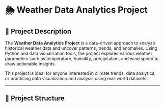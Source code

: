 # 🌦️ Weather Data Analytics Project

## 📌 Project Description

The **Weather Data Analytics Project** is a data-driven approach to analyze historical weather data and uncover patterns, trends, and anomalies. 
Using Python and data visualization tools, the project explores various weather parameters such as temperature, humidity, precipitation, and wind speed to draw actionable insights.

This project is ideal for anyone interested in climate trends, data analytics, or practicing data visualization and analysis using real-world datasets.

---

## 📁 Project Structure

